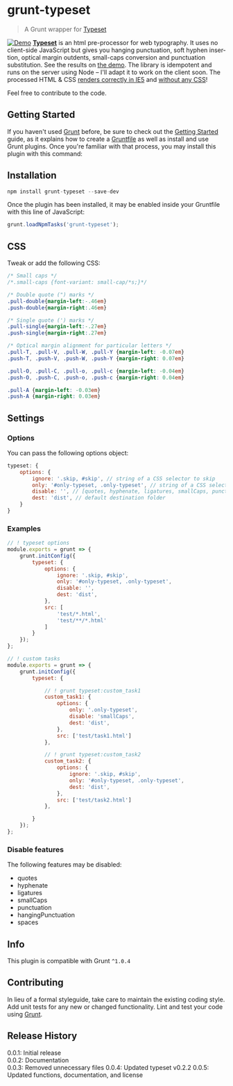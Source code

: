 # grunt-typeset

> A Grunt wrapper for [Typeset](https://www.npmjs.com/package/typeset)

[![Demo](http://i.imgur.com/adsiz94.gif)](https://blot.im/typeset)
**[Typeset](https://blot.im/typeset)** is an html pre-proces­sor for web ty­pog­ra­phy. It uses no client-side JavaScript but gives you hang­ing punc­tu­a­tion, soft hy­phen in­ser­tion, op­ti­cal mar­gin out­dents, small-caps con­ver­sion and punctuation substitution. See the results on [the demo](https://blot.im/typeset). The library is idempotent and runs on the server using Node – I'll adapt it to work on the client soon. The processed HTML & CSS  [renders correctly in IE5](http://i.imgur.com/vVGtD3V.png) and [without any CSS](http://i.imgur.com/ITM0bcG.png)!

Feel free to contribute to the code.

## Getting Started
If you haven't used [Grunt](http://gruntjs.com/) before, be sure to check out the [Getting Started](http://gruntjs.com/getting-started) guide, as it explains how to create a [Gruntfile](http://gruntjs.com/sample-gruntfile) as well as install and use Grunt plugins. Once you're familiar with that process, you may install this plugin with this command:


## Installation
```javascript
npm install grunt-typeset --save-dev
```

Once the plugin has been installed, it may be enabled inside your Gruntfile with this line of JavaScript:

```javascript
grunt.loadNpmTasks('grunt-typeset');
```

## CSS
Tweak or add the following CSS:

```css
/* Small caps */
/*.small-caps {font-variant: small-cap/*s;}*/

/* Double quote (") marks */
.pull-double{margin-left:-.46em}
.push-double{margin-right:.46em}

/* Single quote (') marks */
.pull-single{margin-left:-.27em}
.push-single{margin-right:.27em}

/* Optical margin alignment for particular letters */
.pull-T, .pull-V, .pull-W, .pull-Y {margin-left: -0.07em}
.push-T, .push-V, .push-W, .push-Y {margin-right: 0.07em}

.pull-O, .pull-C, .pull-o, .pull-c {margin-left: -0.04em}
.push-O, .push-C, .push-o, .push-c {margin-right: 0.04em}

.pull-A {margin-left: -0.03em}
.push-A {margin-right: 0.03em}
```

## Settings

### Options
You can pass the following options object:
```javascript
typeset: {
    options: {
        ignore: '.skip, #skip', // string of a CSS selector to skip
        only: '#only-typeset, .only-typeset', // string of a CSS selector to only apply typeset,
        disable: '', // [quotes, hyphenate, ligatures, smallCaps, punctuation, hangingPunctuation, spaces]
        dest: 'dist', // default destination folder
    }
}
```

### Examples
```javascript
// ! typeset options
module.exports = grunt => {
    grunt.initConfig({
        typeset: {
            options: {
                ignore: '.skip, #skip',
                only: '#only-typeset, .only-typeset',
                disable: '',
                dest: 'dist',
            },
            src: [
                'test/*.html',
                'test/**/*.html'
            ]
        }
    });
};
```

```javascript
// ! custom tasks
module.exports = grunt => {
    grunt.initConfig({
        typeset: {

            // ! grunt typeset:custom_task1
            custom_task1: {
                options: {
                    only: '.only-typeset',
                    disable: 'smallCaps',
                    dest: 'dist',
                },
                src: ['test/task1.html']
            },

            // ! grunt typeset:custom_task2
            custom_task2: {
                options: {
                    ignore: '.skip, #skip',
                    only: '#only-typeset, .only-typeset',
                    dest: 'dist',
                },
                src: ['test/task2.html']
            },

        }
    });
};
```

### Disable features
The following features may be disabled:

- quotes
- hyphenate
- ligatures
- smallCaps
- punctuation
- hangingPunctuation
- spaces


## Info
This plugin is compatible with Grunt `^1.0.4`

## Contributing
In lieu of a formal styleguide, take care to maintain the existing coding style. Add unit tests for any new or changed functionality. Lint and test your code using [Grunt](http://gruntjs.com/).

## Release History
0.0.1: Initial release   
0.0.2: Documentation   
0.0.3: Removed unnecessary files
0.0.4: Updated typeset v0.2.2
0.0.5: Updated functions, documentation, and license